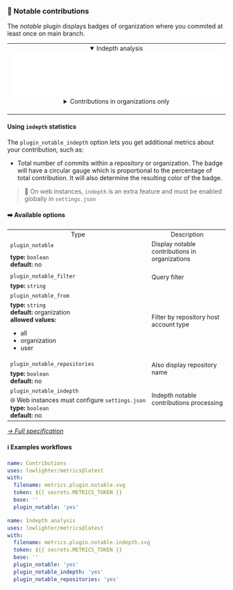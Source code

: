 ### 🎩 Notable contributions

The *notable* plugin displays badges of organization where you commited at least once on main branch.

<table>
  <td align="center">
    <details open><summary>Indepth analysis</summary>
      <img src="https://github.com/lowlighter/metrics/blob/examples/metrics.plugin.notable.indepth.svg">
    </details>
    <details><summary>Contributions in organizations only</summary>
      <img src="https://github.com/lowlighter/metrics/blob/examples/metrics.plugin.notable.svg">
    </details>
    <img width="900" height="1" alt="">
  </td>
</table>

#### Using `indepth` statistics

The `plugin_notable_indepth` option lets you get additional metrics about your contribution, such as:
- Total number of commits within a repository or organization. The badge will have a circular gauge which is proportional to the percentage of total contribution. It will also determine the resulting color of the badge.

> 🔣 On web instances, `indepth` is an extra feature and must be enabled globally in `settings.json`

#### ➡️ Available options

<!--options-->
<table>
  <tr>
    <td align="center" nowrap="nowrap">Type</i></td><td align="center" nowrap="nowrap">Description</td>
  </tr>
  <tr>
    <td nowrap="nowrap"><code>plugin_notable</code></td>
    <td rowspan="2">Display notable contributions in organizations<img width="900" height="1" alt=""></td>
  </tr>
  <tr>
    <td nowrap="nowrap"><b>type:</b> <code>boolean</code>
<br>
<b>default:</b> no<br></td>
  </tr>
  <tr>
    <td nowrap="nowrap"><code>plugin_notable_filter</code></td>
    <td rowspan="2">Query filter<img width="900" height="1" alt=""></td>
  </tr>
  <tr>
    <td nowrap="nowrap"><b>type:</b> <code>string</code>
<br></td>
  </tr>
  <tr>
    <td nowrap="nowrap"><code>plugin_notable_from</code></td>
    <td rowspan="2">Filter by repository host account type<img width="900" height="1" alt=""></td>
  </tr>
  <tr>
    <td nowrap="nowrap"><b>type:</b> <code>string</code>
<br>
<b>default:</b> organization<br>
<b>allowed values:</b><ul><li>all</li><li>organization</li><li>user</li></ul></td>
  </tr>
  <tr>
    <td nowrap="nowrap"><code>plugin_notable_repositories</code></td>
    <td rowspan="2">Also display repository name<img width="900" height="1" alt=""></td>
  </tr>
  <tr>
    <td nowrap="nowrap"><b>type:</b> <code>boolean</code>
<br>
<b>default:</b> no<br></td>
  </tr>
  <tr>
    <td nowrap="nowrap"><code>plugin_notable_indepth</code></td>
    <td rowspan="2">Indepth notable contributions processing<img width="900" height="1" alt=""></td>
  </tr>
  <tr>
    <td nowrap="nowrap">🌐 Web instances must configure <code>settings.json</code><br>
<b>type:</b> <code>boolean</code>
<br>
<b>default:</b> no<br></td>
  </tr>
</table>
<!--/options-->

*[→ Full specification](metadata.yml)*

#### ℹ️ Examples workflows

<!--examples-->
```yaml
name: Contributions
uses: lowlighter/metrics@latest
with:
  filename: metrics.plugin.notable.svg
  token: ${{ secrets.METRICS_TOKEN }}
  base: ''
  plugin_notable: 'yes'

```
```yaml
name: Indepth analysis
uses: lowlighter/metrics@latest
with:
  filename: metrics.plugin.notable.indepth.svg
  token: ${{ secrets.METRICS_TOKEN }}
  base: ''
  plugin_notable: 'yes'
  plugin_notable_indepth: 'yes'
  plugin_notable_repositories: 'yes'

```
<!--/examples-->
